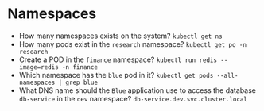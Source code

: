 # Namespaces

* How many namespaces exists on the system? `kubectl get ns`
* How many pods exist in the `research` namespace? `kubectl get po -n research`
* Create a POD in the `finance` namespace? `kubectl run redis --image=redis -n finance`
* Which namespace has the `blue` pod in it? `kubectl get pods --all-namespaces | grep blue`
* What DNS name should the `Blue` application use to access the database `db-service` in the `dev` namespace? `db-service.dev.svc.cluster.local`

